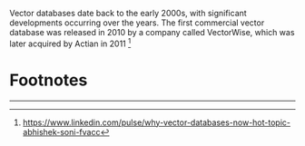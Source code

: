 
Vector databases date back to the early 2000s, with significant developments occurring over the years. The first commercial vector database was released in 2010 by a company called VectorWise, which was later acquired by Actian in 2011 [^2]



# Footnotes
***
[^2]: https://www.linkedin.com/pulse/why-vector-databases-now-hot-topic-abhishek-soni-fvacc
